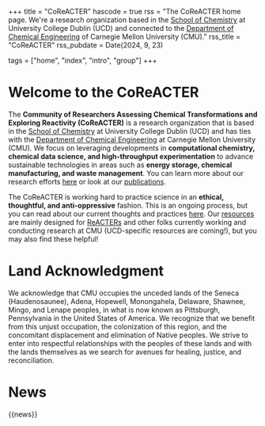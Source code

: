 +++
title = "CoReACTER"
hascode = true
rss = "The CoReACTER home page. We're a research organization based in the [School of Chemistry](https://www.ucd.ie/chem/) at University College Dublin (UCD) and connected to the [Department of Chemical Engineering](https://www.cheme.engineering.cmu.edu/index.html) of Carnegie Mellon University (CMU)."
rss_title = "CoReACTER"
rss_pubdate = Date(2024, 9, 23)

tags = ["home", "index", "intro", "group"]
+++

# Welcome to the CoReACTER

The **Community of Researchers Assessing Chemical Transformations and Exploring Reactivity (CoReACTER)** is a research organization that is based in the [School of Chemistry](https://www.ucd.ie/chem/) at University College Dublin (UCD) and has ties with the [Department of Chemical Engineering](https://www.cheme.engineering.cmu.edu/index.html) at Carnegie Mellon University (CMU). We focus on leveraging developments in **computational chemistry, chemical data science, and high-throughput experimentation** to advance sustainable technologies in areas such as **energy storage, chemical manufacturing, and waste management**. You can learn more about our research efforts [here](/research/) or look at our [publications](/publications/). 

The CoReACTER is working hard to practice science in an **ethical, thoughtful, and anti-oppressive** fashion. This is an ongoing process, but you can read about our current thoughts and practices [here](/philosophy/principles). Our [resources](/resources/) are mainly designed for [ReACTERs](/people/) and other folks currently working and conducting research at CMU (UCD-specific resources are coming!), but you may also find these helpful!

# Land Acknowledgment

We acknowledge that CMU occupies the unceded lands of the Seneca (Haudenosaunee), Adena, Hopewell, Monongahela, Delaware, Shawnee, Mingo, and Lenape peoples, in what is now known as Pittsburgh, Pennsylvania in the United States of America. We recognize that we benefit from this unjust occupation, the colonization of this region, and the concomitant displacement and elimination of Native peoples. We strive to enter into respectful relationships with the peoples of these lands and with the lands themselves as we search for avenues for healing, justice, and reconciliation.

# News

{{news}}
